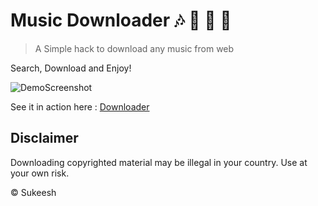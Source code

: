 #  Music Downloader :notes: :musical_score: :trumpet: :violin:

> A Simple hack to download any music from web

Search, Download and Enjoy!

![DemoScreenshot](http://i.imgur.com/IUXoaPF.png)

See it in action here : [Downloader](http://104.236.135.241/music/)

## Disclaimer
Downloading copyrighted material may be illegal in your country. Use at your own risk.

© Sukeesh
